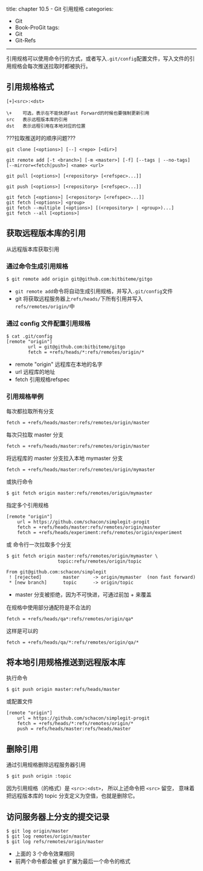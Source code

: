 ﻿title: chapter 10.5 - Git 引用规格
categories:
  - Git
  - Book-ProGit
tags:
  - Git
  - Git-Refs

---

引用规格可以使用命令行的方式，或者写入`.git/config`配置文件，写入文件的引用规格会每次推送拉取时都被执行。

<!--more-->

## 引用规格格式 

`[+]<src>:<dst>`

    \+    可选，表示在不能快进Fast Forward的时候也要强制更新引用
    src   表示远程版本库的引用
    dst   表示远程引用在本地对应的位置
    
???拉取推送时的顺序问题???

    git clone [<options>] [--] <repo> [<dir>]
    
    git remote add [-t <branch>] [-m <master>] [-f] [--tags | --no-tags] [--mirror=<fetch|push>] <name> <url>
    
    git pull [<options>] [<repository> [<refspec>...]]
    
    git push [<options>] [<repository> [<refspec>...]]
    
    git fetch [<options>] [<repository> [<refspec>...]]
    git fetch [<options>] <group>
    git fetch --multiple [<options>] [(<repository> | <group>)...]
    git fetch --all [<options>]


## 获取远程版本库的引用

从远程版本库获取引用

### 通过命令生成引用规格

```
$ git remote add origin git@github.com:bitbiteme/gitgo
```
* `git remote add`命令将自动生成引用规格，并写入`.git/config`文件
* git 将获取远程服务器上`refs/heads/`下所有引用并写入`refs/remotes/origin/`中

### 通过 config 文件配置引用规格

```
$ cat .git/config
[remote "origin"]
        url = git@github.com:bitbiteme/gitgo
        fetch = +refs/heads/*:refs/remotes/origin/*
```
* remote "origin"   远程库在本地的名字
* url               远程库的地址
* fetch             引用规格refspec

### 引用规格举例

每次都拉取所有分支
```
fetch = +refs/heads/master:refs/remotes/origin/master
```

每次只拉取 master 分支
```
fetch = +refs/heads/master:refs/remotes/origin/master
```

将远程库的 master 分支拉入本地 mymaster 分支
```
fetch = +refs/heads/master:refs/remotes/origin/mymaster
```
或执行命令
```
$ git fetch origin master:refs/remotes/origin/mymaster
```

指定多个引用规格
```
[remote "origin"]
	url = https://github.com/schacon/simplegit-progit
	fetch = +refs/heads/master:refs/remotes/origin/master
	fetch = +refs/heads/experiment:refs/remotes/origin/experiment
```
或
命令行一次拉取多个分支
```
$ git fetch origin master:refs/remotes/origin/mymaster \
	               topic:refs/remotes/origin/topic
	 
From git@github.com:schacon/simplegit
 ! [rejected]        master     -> origin/mymaster  (non fast forward)
 * [new branch]      topic      -> origin/topic
```
* master 分支被拒绝，因为不可快进，可通过前加 + 来覆盖

在规格中使用部分通配符是不合法的
```
fetch = +refs/heads/qa*:refs/remotes/origin/qa*
```
这样是可以的
```
fetch = +refs/heads/qa/*:refs/remotes/origin/qa/*
```

## 将本地引用规格推送到远程版本库

执行命令
```
$ git push origin master:refs/heads/master
```

或配置文件
```
[remote "origin"]
	url = https://github.com/schacon/simplegit-progit
	fetch = +refs/heads/*:refs/remotes/origin/*
	push = refs/heads/master:refs/heads/master
```

## 删除引用

通过引用规格删除远程服务器引用
```
$ git push origin :topic
```
因为引用规格（的格式）是 `<src>:<dst>`，
所以上述命令把 `<src>` 留空，
意味着把远程版本库的 topic 分支定义为空值，也就是删除它。

## 访问服务器上分支的提交记录
```
$ git log origin/master
$ git log remotes/origin/master
$ git log refs/remotes/origin/master
```
* 上面的 3 个命令效果相同
* 前两个命令都会被 git 扩展为最后一个命令的格式
